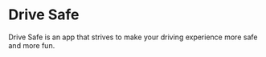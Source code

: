 # Drive Safe
 Drive Safe is an app that strives to make your driving experience more safe and more fun.
